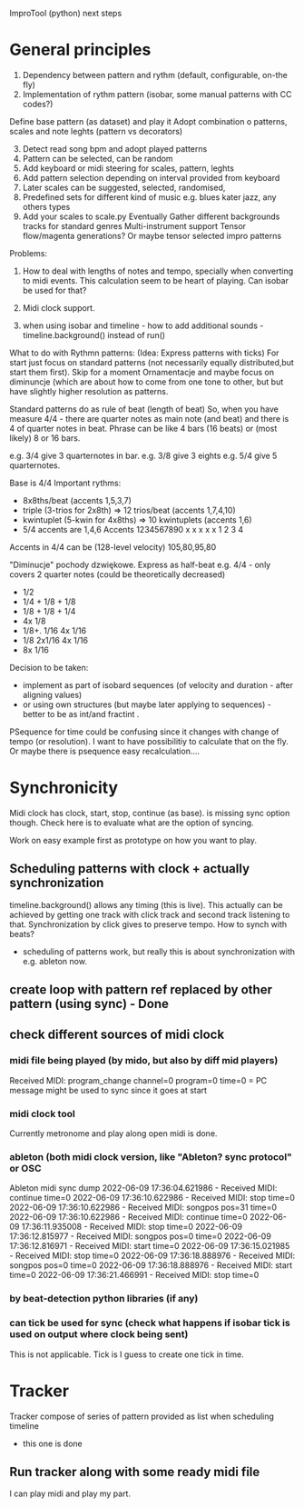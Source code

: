 ImproTool (python) next steps
# General principles
1. Dependency between pattern and rythm (default, configurable, on-the fly)
2. Implementation of rythm pattern (isobar, some manual patterns with CC codes?)

Define base pattern (as dataset) and play it
Adopt combination o patterns, scales and note leghts (pattern vs decorators)

3. Detect read song bpm and adopt played patterns
4. Pattern can be selected, can be random
5. Add keyboard or midi steering for scales, pattern, leghts
6. Add pattern selection depending on interval provided from keyboard
7. Later scales can be suggested, selected, randomised,
8. Predefined sets for different kind of music e.g. blues kater jazz, any others types
9. Add your scales to scale.py
Eventually Gather different backgrounds tracks for standard genres
Multi-instrument support
Tensor flow/magenta generations? Or maybe tensor selected impro patterns


Problems:
1) How to deal with lengths of notes and tempo, specially when converting to midi events.
This calculation seem to be heart of playing.
Can isobar be used for that?

2) Midi clock support.

3) when using isobar and timeline - how to add additional sounds  - timeline.background() instead of run()


What to do with Rythmn patterns:
(Idea: Express patterns with ticks)
For start just focus on standard patterns (not necessarily equally distributed,but start them first).
Skip for a moment Ornamentacje and maybe focus on diminuncje (which are about how to come from one tone to other, but
but have slightly higher resolution as patterns.


Standard patterns do as rule of beat (length of beat)
So, when you have measure 4/4 - there are quarter notes as main note (and beat) and there is 4 of quarter notes in beat.
Phrase can be like 4  bars (16 beats) or (most likely) 8  or 16 bars.

e.g. 3/4 give 3 quarternotes in bar.
e.g. 3/8 give 3 eights
e.g. 5/4 give 5 quarternotes.

Base is 4/4
Important rythms:
* 8x8ths/beat (accents 1,5,3,7)
* triple  (3-trios for 2x8th) => 12 trios/beat (accents 1,7,4,10)
* kwintuplet (5-kwin for 4x8ths)  => 10 kwintuplets (accents 1,6)
* 5/4 accents are 1,4,6
Accents
1234567890
x  x  x x x
1  2  3 4

Accents in 4/4 can be (128-level velocity) 105,80,95,80


"Diminucje" pochody dzwiękowe.
Express as half-beat e.g. 4/4  - only covers 2 quarter notes (could be theoretically decreased)
* 1/2
* 1/4 + 1/8 + 1/8
* 1/8 + 1/8 + 1/4
* 4x 1/8
*  1/8+.  1/16    4x 1/16
*  1/8  2x1/16    4x 1/16
*  8x 1/16

Decision to be taken:
* implement as part of isobard sequences (of velocity and duration - after aligning values)
* or using own structures (but maybe later applying to sequences)  - better to be as int/and fractint .

PSequence for time could be confusing since it changes with change of tempo (or resolution).
I want to have possibilitiy to calculate that on the fly.
Or maybe there is psequence easy recalculation....

# Synchronicity
Midi clock has
clock, start, stop, continue (as base).
is missing sync option though.
Check here is to evaluate what are the option of syncing.


Work on easy example first as prototype on how you want to play.


## Scheduling patterns with clock + actually synchronization
timeline.background() allows any timing (this is live).
This actually can be achieved by getting one track with click track and second track listening to that.
Synchronization by click gives to preserve tempo. How to synch with beats?
- scheduling of patterns work, but really this is about synchronization with e.g. ableton now.

## create loop with pattern ref replaced by other pattern (using sync) - Done

## check different sources of midi clock
### midi file being played (by mido, but also by diff mid players)
Received MIDI: program_change channel=0 program=0 time=0  = PC message might be used to sync since it goes at start

### midi clock tool
Currently metronome and play along open midi is done.

### ableton (both midi clock version, like "Ableton? sync protocol" or OSC
Ableton midi sync dump
2022-06-09 17:36:04.621986  - Received MIDI: continue time=0
2022-06-09 17:36:10.622986  - Received MIDI: stop time=0
2022-06-09 17:36:10.622986  - Received MIDI: songpos pos=31 time=0
2022-06-09 17:36:10.622986  - Received MIDI: continue time=0
2022-06-09 17:36:11.935008  - Received MIDI: stop time=0
2022-06-09 17:36:12.815977  - Received MIDI: songpos pos=0 time=0
2022-06-09 17:36:12.816971  - Received MIDI: start time=0
2022-06-09 17:36:15.021985  - Received MIDI: stop time=0
2022-06-09 17:36:18.888976  - Received MIDI: songpos pos=0 time=0
2022-06-09 17:36:18.888976  - Received MIDI: start time=0
2022-06-09 17:36:21.466991  - Received MIDI: stop time=0


### by beat-detection python libraries (if any)
### can tick be used for sync (check what happens if isobar tick is used on output where clock being sent)
This is not applicable. Tick is I guess to create one tick in time.

# Tracker
Tracker compose of series of pattern provided as list when scheduling timeline 
- this one is done
## Run tracker along with some ready midi file
I can play midi and play my part.